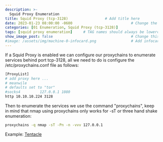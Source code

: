 ```yaml
---
description: >-
  Squid Proxy Enumeration
title: Squid Proxy (tcp-3128)                 # Add title here
date: 2023-01-23 08:00:00 -0600                           # Change the date to match completion date
categories: [01 Enumeration, Squid Proxy (tcp-3128)]                     # Change Templates to Writeup
tags: [squid proxy enumeration]     # TAG names should always be lowercase; replace template with writeup, and add relevant tags
show_image_post: false                                    # Change this to true
#image: /assets/img/machine-0-infocard.png                # Add infocard image here for post preview image
---
```

If a Squid Proxy is enabled we can configure our proxychains to enumerate services behind port tcp-3128, all we need to do is configure the /etc/proxychains.conf file as follows:

```bash
[ProxyList]
# add proxy here ...
# meanwile
# defaults set to "tor"
#socks4         127.0.0.1 1080
http 10.10.10.224 3128
```

Then to enumerate the services we use the command "proxychains", keep in mind that nmap using proxychains only works for -sT or three hand shake enumeration:
```bash
proxychains -q nmap -sT -Pn -n -vvv 127.0.0.1
```
Example:
[Tentacle](https://shuciran.github.io/posts/Tentacle/#fnref:squid-proxy)
